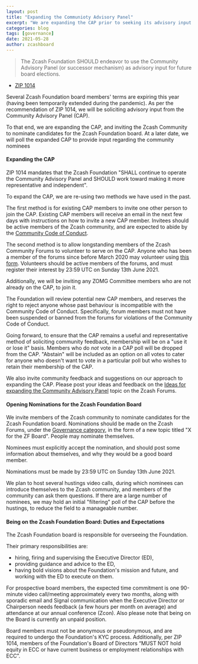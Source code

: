 ```yaml
---
layout: post
title: "Expanding the Communioty Advisory Panel"
excerpt: "We are expanding the CAP prior to seeking its advisory input regarding the selection of board members."
categories: blog
tags: [governance]
date: 2021-05-28
author: zcashboard
---
```



> The Zcash Foundation SHOULD endeavor to use the Community Advisory Panel (or successor mechanism) as advisory input for future board elections.<br>
- [ZIP 1014](https://zips.z.cash/zip-1014)

Several Zcash Foundation board members' terms are expiring this year (having been temporarily extended during the pandemic). As per the recommendation of ZIP 1014, we will be soliciting advisory input from the Community Advisory Panel (CAP). 

To that end, we are expanding the CAP, and inviting the Zcash Community to nominate candidates for the Zcash Foundation board. At a later date, we will poll the expanded CAP to provide input regarding the community nominees

#### Expanding the CAP

ZIP 1014 mandates that the Zcash Foundation "SHALL continue to operate the Community Advisory Panel and SHOULD work toward making it more representative and independent". 

To expand the CAP, we are re-using two methods we have used in the past. 

The first method is for existing CAP members to invite one other person to join the CAP. Existing CAP members will receive an email in the next few days with instructions on how to invite a new CAP member. Invitees should be active members of the Zcash community, and are expected to abide by the [Community Code of Conduct](https://forum.zcashcommunity.com/guidelines). 

The second method is to allow longstanding members of the Zcash Community Forums to volunteer to serve on the CAP. Anyone who has been a member of the forums since before March 2020 may volunteer using [this form](https://forms.gle/SVgoarj9k1PCbrW96). Volunteers should be active members of the forums, and must register their interest by 23:59 UTC on Sunday 13th June 2021. 

Additionally, we will be inviting any ZOMG Committee members who are not already on the CAP, to join it. 

The Foundation will review potential new CAP members, and reserves the right to reject anyone whose past behaviour is incompatible with the Community Code of Conduct. Specifically, forum members must not have been suspended or banned from the forums for violations of the Community Code of Conduct. 

Going forward, to ensure that the CAP remains a useful and representative method of soliciting community feedback, membership will be on a "use it or lose it" basis. Members who do *not* vote in a CAP poll will be dropped from the CAP. "Abstain" will be included as an option on all votes to cater for anyone who doesn't want to vote in a particular poll but who wishes to retain their membership of the CAP. 

We also invite community feedback and suggestions on our approach to expanding the CAP. Please post your ideas and feedback on the [Ideas for expanding the Community Advisory Panel](https://forum.zcashcommunity.com/t/ideas-for-expanding-the-community-advisory-panel/39354) topic on the Zcash Forums. 

#### Opening Nominations for the Zcash Foundation Board

We invite members of the Zcash community to nominate candidates for the Zcash Foundation board. Nominations should be made on the Zcash Forums, under the [Governance category](https://forum.zcashcommunity.com/c/governance/25), in the form of a new topic titled "X for the ZF Board". People may nominate themselves. 

Nominees must explicitly accept the nomination, and should post some information about themselves, and why they would be a good board member.

Nominations must be made by 23:59 UTC on Sunday 13th June 2021. 

We plan to host several hustings video calls, during which nominees can introduce themselves to the Zcash community, and members of the community can ask them questions. If there are a large number of nominees, we may hold an initial "filtering" poll of the CAP before the hustings, to reduce the field to a manageable number. 

#### Being on the Zcash Foundation Board: Duties and Expectations

The Zcash Foundation board is responsible for overseeing the Foundation. 

Their primary responsibilities are:
- hiring, firing and supervising the Executive Director (ED), 
- providing guidance and advice to the ED, 
- having bold visions about the Foundation's mission and future, and working with the ED to execute on them. 

For prospective board members, the expected time commitment is one 90-minute video call/meeting approximately every two months, along with sporadic email and Signal communication when the Executive Director or Chairperson needs feedback (a few hours per month on average) and attendance at our annual conference (Zcon). Also please note that being on the Board is currently an unpaid position.

Board members must not be anonymous or pseudonymous, and are required to undergo the Foundation's KYC process. Additionally, per ZIP 1014, members of the Foundation's Board of Directors “MUST NOT hold equity in ECC or have current business or employment relationships with ECC”.

